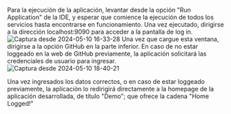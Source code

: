 Para la ejecución de la aplicación, levantar desde la opción "Run Application" de la IDE, y esperar que comience la ejecución de todos los servicios hasta encontrarse en funcionamiento.
Una vez ejecutado, dirigirse a la dirección localhost:9090 para acceder a la pantalla de log in.
![Captura desde 2024-05-10 16-33-28](https://github.com/davdenis/rest/assets/73362101/0bc66d75-8ccf-407d-9690-b748aabaeefa)
Una vez que cargue esta ventana, dirigirse a la opción GitHub en la parte inferior. En caso de no estar loggeado en la web de GitHub previamente, la aplicación solicitará las credenciales de usuario para ingresar.
![Captura desde 2024-05-10 18-40-21](https://github.com/davdenis/rest/assets/73362101/24772f8f-86ce-4ecb-b752-bb3985268f96)

Una vez ingresados los datos correctos, o en caso de estar loggeado previamente, la aplicación lo redirigirá directamente a la homepage de la aplicación desarrollada, de título "Demo"; que ofrece la cadena "Home Logged!"
